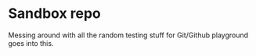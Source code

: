 # Sandbox repo

Messing around with all the random testing stuff for Git/Github playground goes into this.
